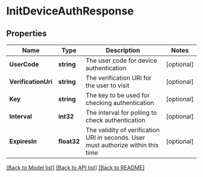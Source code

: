 # InitDeviceAuthResponse

## Properties

Name | Type | Description | Notes
------------ | ------------- | ------------- | -------------
**UserCode** | **string** | The user code for device authentication | [optional] 
**VerificationUri** | **string** | The verification URI for the user to visit | [optional] 
**Key** | **string** | The key to be used for checking authentication | [optional] 
**Interval** | **int32** | The interval for polling to check authentication | [optional] 
**ExpiresIn** | **float32** | The validity of verification URI in seconds. User must authorize within this time | [optional] 

[[Back to Model list]](../README.md#documentation-for-models) [[Back to API list]](../README.md#documentation-for-api-endpoints) [[Back to README]](../README.md)


